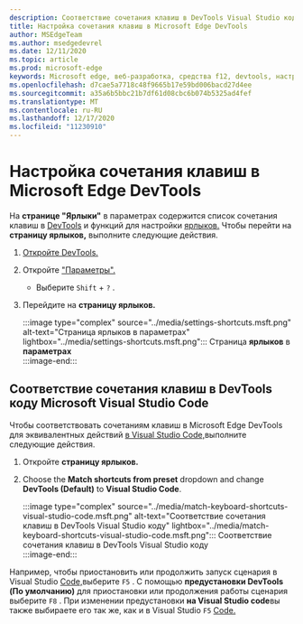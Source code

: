 ```yaml
---
description: Соответствие сочетания клавиш в DevTools Visual Studio коду
title: Настройка сочетания клавиш в Microsoft Edge DevTools
author: MSEdgeTeam
ms.author: msedgedevrel
ms.date: 12/11/2020
ms.topic: article
ms.prod: microsoft-edge
keywords: Microsoft edge, веб-разработка, средства f12, devtools, настраиваемые, ярлыки, клавиатура, visual studio code
ms.openlocfilehash: d7cae5a7718c48f9665b17e59bd006bacd27d4ee
ms.sourcegitcommit: a35a6b5bbc21b7df61d08cbc6b074b5325ad4fef
ms.translationtype: MT
ms.contentlocale: ru-RU
ms.lasthandoff: 12/17/2020
ms.locfileid: "11230910"
---
```

# Настройка сочетания клавиш в Microsoft Edge DevTools  

На **странице "Ярлыки"** в параметрах содержится список сочетания клавиш в [DevTools][DevToolsShortcuts] и функций для настройки [ярлыков.](#match-keyboard-shortcuts-in-the-devtools-to-microsoft-visual-studio-code) [][DevToolsCustomizeSettings]  Чтобы перейти на **страницу ярлыков,** выполните следующие действия.  

1.  [Откройте DevTools.][DevtoolsOpenMain]  
1.  Откройте ["Параметры".][DevToolsCustomizeSettings]
    *   Выберите `Shift` + `?` .  
1.  Перейдите на **страницу ярлыков.**  
    
    :::image type="complex" source="../media/settings-shortcuts.msft.png" alt-text="Страница ярлыков в параметрах" lightbox="../media/settings-shortcuts.msft.png":::
       Страница **ярлыков** в **параметрах**  
    :::image-end:::  
    
## Соответствие сочетания клавиш в DevTools коду Microsoft Visual Studio Code  

Чтобы соответствовать сочетаниям клавиш в Microsoft Edge DevTools для эквивалентных действий [в Visual Studio Code,][VisualStudioCode]выполните следующие действия.  

1.  Откройте **страницу ярлыков.**
1.  Choose the **Match shortcuts from preset** dropdown and change **DevTools (Default)** to **Visual Studio Code**.  
    
    :::image type="complex" source="../media/match-keyboard-shortcuts-visual-studio-code.msft.png" alt-text="Соответствие сочетания клавиш в DevTools Visual Studio коду" lightbox="../media/match-keyboard-shortcuts-visual-studio-code.msft.png":::
       Соответствие сочетания клавиш в DevTools Visual Studio коду  
    :::image-end:::  
    
Например, чтобы приостановить или продолжить запуск сценария в Visual Studio [Code,][VisualStudioCodeShortcutsKeyboardWindows]выберите `F5` .  С помощью **предустановки DevTools (По умолчанию)** для приостановки или продолжения работы сценария выберите `F8` .  При изменении предустановки **на Visual Studio code**вы также выбираете его так же, как и в Visual Studio `F5` [Code.][VisualStudioCodeShortcutsKeyboardWindows]  

<!-- ## Edit shortcuts for any action in the DevTools -->

<!-- links -->  

[DevToolsCustomizeSettings]: ./index.md#settings "Параметры — настройка средств разработчика Microsoft Edge | Документация Майкрософт"  
[DevtoolsOpenMain]: ../open/index.md "Откройте Microsoft Edge DevTools | Документы Майкрософт"  
[DevToolsShortcuts]: ../shortcuts/index.md "Сочетания клавиш Microsoft Edge DevTools | Документы Майкрософт"  

[VisualStudioCode]: https://code.visualstudio.com "Microsoft Visual Studio Code"  
[VisualStudioCodeShortcutsKeyboardWindows]: https://code.visualstudio.com/shortcuts/keyboard-shortcuts-windows.pdf "Visual Studio клавиш кода для Windows | Microsoft Visual Studio Code"  

